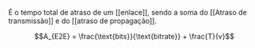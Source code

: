 É o tempo total de atraso de um [[enlace]], sendo a soma do [[Atraso de transmissão]] e do [[atraso de propagação]].

$$A_{E2E} = \frac{\text{bits}}{\text{bitrate}} + \frac{T}{v}$$